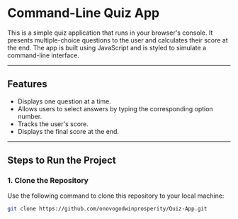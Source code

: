 # Command-Line Quiz App

This is a simple quiz application that runs in your browser's console. It presents multiple-choice questions to the user and calculates their score at the end. The app is built using JavaScript and is styled to simulate a command-line interface.

---

## Features

- Displays one question at a time.
- Allows users to select answers by typing the corresponding option number.
- Tracks the user's score.
- Displays the final score at the end.

---

## Steps to Run the Project

### 1. Clone the Repository
Use the following command to clone this repository to your local machine:
```bash
git clone https://github.com/onovogodwinprosperity/Quiz-App.git

